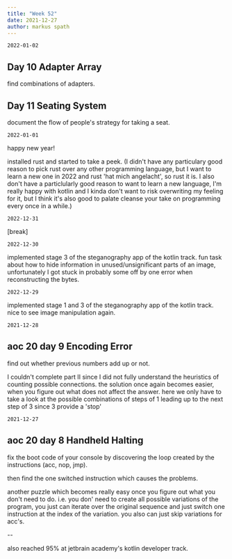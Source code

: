 ```yaml
---
title: "Week 52"
date: 2021-12-27
author: markus spath
---
```


`2022-01-02`

## Day 10 Adapter Array

find combinations of adapters. 

## Day 11 Seating System

document the flow of people's strategy for taking a seat.


`2022-01-01`

happy new year!

installed rust and started to take a peek. (I didn't have any particulary good reason to pick rust over any other programming language, but I want to learn a new one in 2022 and rust 'hat mich angelacht', so rust it is. I also don't have a particlularly good reason to want to learn a new language, I'm really happy with kotlin and I kinda don't want to risk overwriting my feeling for it, but I think it's also good to palate cleanse your take on programming every once in a while.)

`2022-12-31`

[break]

`2022-12-30`

implemented stage 3 of the steganography app of the kotlin track. fun task about how to hide information in unused/unsignificant parts of an image, unfortunately I got stuck in probably some off by one error when reconstructing the bytes. 

`2022-12-29`

implemented stage 1 and 3 of the steganography app of the kotlin track. nice to see image manipulation again.

`2021-12-28`

## aoc 20 day 9 Encoding Error

find out whether previous numbers add up or not.

I couldn't complete part II since I did not fully understand the heuristics of counting possible connections. the solution once again becomes easier, when you figure out what does not affect the answer. here we only have to take a look at the possible combinations of steps of 1 leading up to the next step of 3 since 3 provide a 'stop'

`2021-12-27`

## aoc 20 day 8 Handheld Halting

fix the boot code of your console by discovering the loop created by the instructions (acc, nop, jmp).

then find the one switched instruction which causes the problems.

another puzzle which becomes really easy once you figure out what you don't need to do. i.e. you don' need to create all possible variations of the program, you just can iterate over the original sequence and just switch one instruction at the index of the variation. you also can just skip variations for acc's.

--

also reached 95% at jetbrain academy's kotlin developer track. 
